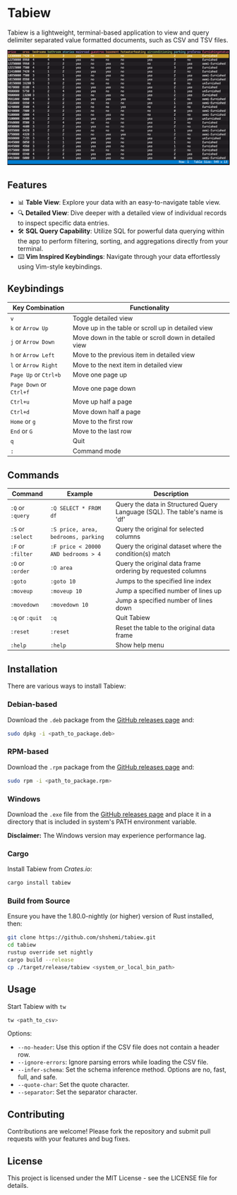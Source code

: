 # Tabiew

Tabiew is a lightweight, terminal-based application to view and query delimiter separated value formatted documents, such as CSV and TSV files.

![Image Alt text](/images/screenshot.png "Screenshot")

## Features

- 📊 **Table View**: Explore your data with an easy-to-navigate table view.
- 🔍 **Detailed View**: Dive deeper with a detailed view of individual records to inspect specific data entries.
- 🛠️ **SQL Query Capability**: Utilize SQL for powerful data querying within the app to perform filtering, sorting, and aggregations directly from your terminal.
- ⌨️ **Vim Inspired Keybindings**: Navigate through your data effortlessly using Vim-style keybindings.

## Keybindings️

|Key Combination|Functionality|
|-|-|
| `v`| Toggle detailed view|
| `k` or `Arrow Up`| Move up in the table or scroll up in detailed view|
| `j` or `Arrow Down`| Move down in the table or scroll down in detailed view|
| `h` or `Arrow Left`| Move to the previous item in detailed view|
| `l` or `Arrow Right`| Move to the next item in detailed view|
| `Page Up` or  `Ctrl+b`| Move one page up|
| `Page Down` or `Ctrl+f`| Move one page down|
| `Ctrl+u`| Move up half a page|
| `Ctrl+d`| Move down half a page|
| `Home` or `g`| Move to the first row|
| `End` or `G`| Move to the last row|
| `q`| Quit|
| `:`| Command mode|

## Commands
|Command|Example|Description|
|-|-|-|
|`:Q` or `:query`|`:Q SELECT * FROM df`| Query the data in Structured Query Language (SQL). The table's name is 'df'|
|`:S` or `:select`| `:S price, area, bedrooms, parking`|Query the original for selected columns|
|`:F` or `:filter`| `:F price < 20000 AND bedrooms > 4`|Query the original dataset where the condition(s) match|
|`:O` or `:order`| `:O area`|Query the original data frame ordering by requested columns|
|`:goto`| `:goto 10`| Jumps to the specified line index|
|`:moveup`| `:moveup 10`| Jump a specified number of lines up|
|`:movedown`| `:movedown 10`| Jump a specified number of lines down|
|`:q` or `:quit` |`:q`| Quit Tabiew|
|`:reset`| `:reset`| Reset the table to the original data frame|
|`:help`| `:help`| Show help menu|

## Installation

There are various ways to install Tabiew:

### Debian-based
Download the `.deb` package from the [GitHub releases page](https://github.com/shshemi/tabiew/releases) and:
 ```bash
 sudo dpkg -i <path_to_package.deb>
 ```

### RPM-based
Download the `.rpm` package from the [GitHub releases page](https://github.com/shshemi/tabiew/releases) and:
 ```bash
 sudo rpm -i <path_to_package.rpm>
 ```

### Windows
Download the `.exe` file from the [GitHub releases page](https://github.com/shshemi/tabiew/releases) and place it in a directory that is included in system's PATH environment variable.

**Disclaimer:** The Windows version may experience performance lag.

### Cargo
Install Tabiew from *Crates.io*:
 ```bash
 cargo install tabiew
 ```

### Build from Source
Ensure you have the 1.80.0-nightly (or higher) version of Rust installed, then:
```bash
git clone https://github.com/shshemi/tabiew.git
cd tabiew
rustup override set nightly
cargo build --release
cp ./target/release/tabiew <system_or_local_bin_path>
```

## Usage
Start Tabiew with `tw`
```bash
tw <path_to_csv>
```
Options:
- `--no-header`: Use this option if the CSV file does not contain a header row.
- `--ignore-errors`: Ignore parsing errors while loading the CSV file.
- `--infer-schema`: Set the schema inference method. Options are no, fast, full, and safe.
- `--quote-char`: Set the quote character.
- `--separator`: Set the separator character.
  
## Contributing
Contributions are welcome! Please fork the repository and submit pull requests with your features and bug fixes.

## License
This project is licensed under the MIT License - see the LICENSE file for details.

